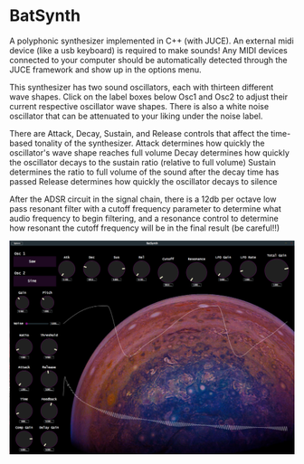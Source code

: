 # BatSynth
A polyphonic synthesizer implemented in C++ (with JUCE).
An external midi device (like a usb keyboard) is required to make sounds! 
Any MIDI devices connected to your computer should be automatically detected through the JUCE framework and show up in the options menu.

This synthesizer has two sound oscillators, each with thirteen different wave shapes.
Click on the label boxes below Osc1 and Osc2 to adjust their current respective oscillator wave shapes. 
There is also a white noise oscillator that can be attenuated to your liking under the noise label.

There are Attack, Decay, Sustain, and Release controls that affect the time-based tonality of the synthesizer.
Attack determines how quickly the oscillator's wave shape reaches full volume
Decay determines how quickly the oscillator decays to the sustain ratio (relative to full volume)
Sustain determines the ratio to full volume of the sound after the decay time has passed
Release determines how quickly the oscillator decays to silence

After the ADSR circuit in the signal chain, there is a 12db per octave low pass resonant filter with
a cutoff frequency parameter to determine what audio frequency to begin filtering, and a resonance
control to determine how resonant the cutoff frequency will be in the final result (be careful!!)

![alt text](Images/BatSynthExampleImage.png)
